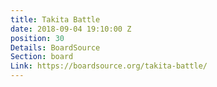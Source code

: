 ```yaml
---
title: Takita Battle
date: 2018-09-04 19:10:00 Z
position: 30
Details: BoardSource
Section: board
Link: https://boardsource.org/takita-battle/
---
```


